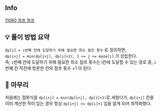 ## Info
[11060 점프 점프](https://www.acmicpc.net/problem/11060)

## 💡 풀이 방법 요약
`dp[i] = i번째 칸에 도달하기 위해 필요한 최소 점프 횟수` 로 정의하면,  
`dp[i+j] = min(dp[i+j], dp[i]+1), 1 <= j <= maze[i]` 가 성립한다.  
즉, `i`번째 칸에 도달하기 위해 필요한 최소 점프 횟수는 i칸에 도달할 수 있는 경로 중, `i`번째 칸 직전에 방문한 칸의 점프 횟수 +1 이 된다. 

## 🙂 마무리
처음에는 점화식을 `dp[i+j] = min(dp[i+j], dp[i]+1)`로 세웠다가, `dp[i+j]` 칸을 이미 계산한 적이 있는 경우 항상 `dp[i+j] >= dp[i]+1` 임을 알게 되어 최적화했다.
